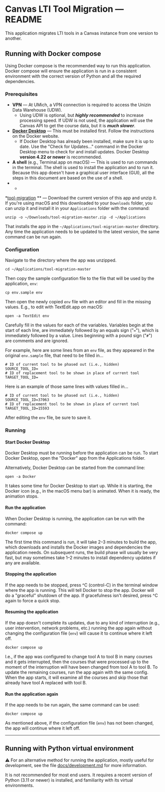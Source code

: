 # Canvas LTI Tool Migration — README

This application migrates LTI tools in a Canvas instance from one version to
another.

## Running with Docker compose

Using Docker compose is the recommended way to run this application. Docker
compose will ensure the application is run in a consistent environment with the
correct version of Python and all the required dependencies.

### Prerequisites

* **VPN** — At UMich, a VPN connection is required to access the Unizin Data
  Warehouse (UDW).
    * Using UDW is optional, but **_highly recommended_** to increase
      processing
      speed. If UDW is not used, the application will use the Canvas API to get
      the course data, but it is **_much slower_**.
* **[Docker Desktop](https://www.docker.com/products/docker-desktop/)** — This
  must
  be installed first. Follow the instructions on the Docker website.
    * If Docker Desktop has already been installed, make sure it is up to date.
      Use the "Check for Updates…" command in the Docker Desktop menu to check
      for and install updates. Docker Desktop **version 4.22 or newer** is
      recommended.
* **A shell** (e.g., Terminal.app on macOS) — This is used to run commands in
  the
  terminal. The shell is used to install the application and to run it. Because
  this app doesn't have a graphical user interface (GUI), all the
  steps in this document are based on the use of a shell.
*
    *

*[tool-migration](https://github.com/tl-its-umich-edu/tool-migration/archive/refs/heads/master.zip)
** —
Download the current version of this app and unzip it. If you're using macOS
and this downloaded to your `Downloads` folder, you can unzip it and install
it in your `Applications` folder with the command:

  ```shell
  unzip -o ~/Downloads/tool-migration-master.zip -d ~/Applications
  ```

That installs the app in the `~/Applications/tool-migration-master`
directory.  
Any time the application needs to be updated to the latest version, the same
command can be run again.

### Configuration

Navigate to the directory where the app was unzipped.

```shell
cd ~/Applications/tool-migration-master
```

Then copy the sample configuration file to the file that will be used by the
application, `env`:

```shell
cp env.sample env
```

Then open the newly copied `env` file with an editor and fill in the missing
values. E.g., to edit with TextEdit.app on macOS:

```shell
open -a TextEdit env
```

Carefully fill in the values for each of the variables. Variables begin at the
start of each line, are immediately followed by an equals sign ("`=`"), which
is immediately followed by a value. Lines beginning with a pound sign ("`#`")
are comments and are ignored.

For example, here are some lines from an `env` file, as they appeared in the
original `env.sample` file, that need to be filled in…

```text
# ID of current tool to be phased out (i.e., hidden)
SOURCE_TOOL_ID=
# ID of replacement tool to be shown in place of current tool
TARGET_TOOL_ID=
```

Here is an example of those same lines with values filled in…

```text
# ID of current tool to be phased out (i.e., hidden)
SOURCE_TOOL_ID=37063
# ID of replacement tool to be shown in place of current tool
TARGET_TOOL_ID=15593
``` 

After editing the `env` file, be sure to save it.

### Running

#### Start Docker Desktop

Docker Desktop must be running before the application can be run. To start
Docker Desktop, open the "Docker" app from the Applications folder.

Alternatively, Docker Desktop can be started from the command line:

```shell
open -a Docker
```

It takes some time for Docker Desktop to start up. While it is starting, the
Docker
icon (e.g., in the macOS menu bar) is animated. When it is ready, the animation
stops.

#### Run the application

When Docker Desktop is running, the application can be run with the command:

```shell
docker compose up
```

The first time this command is run, it will take 2–3 minutes to build the app,
which downloads and installs the Docker images and dependencies the application
needs. On subsequent runs, the build phase will usually be very fast, but may
sometimes take 1–2 minutes to install dependency updates if any are available.

#### Stopping the application

If the app needs to be stopped, press ^C (control-C) in the terminal window
where the app is running. This will tell Docker to stop the app. Docker will do
a "graceful" shutdown of the app. If gracefulness isn't desired, press ^C again
to force a quick stop.

#### Resuming the application

If the app doesn't complete its updates, due to any kind of interruption (e.g.,
user intervention, network problems, etc.) running the app again without
changing the configuration file (`env`) will cause it to continue where it left
off.

```shell
docker compose up
```

I.e., if the app was configured to change tool A to tool B in many courses and
it gets interrupted, then the courses that were processed up to the moment of
the interruption will have been changed from tool A to tool B. To update the
remaining courses, run the app again with the same config. When the app starts,
it will examine all the courses and skip those that already have tool A
replaced with tool B.

#### Run the application again

If the app needs to be run again, the same command can be used:

```shell
docker compose up
```

As mentioned above, if the configuration file (`env`) has not been changed, the
app will continue
where it left off.


---

## Running with Python virtual environment

⚠ For an alternative method for running the application, mostly useful for
development, see the file [docs/development.md](docs/development.md) for more
information.

It is not recommended for most end users. It requires a recent version of
Python (3.11 or newer) is installed, and familiarity with its virtual
environments.


